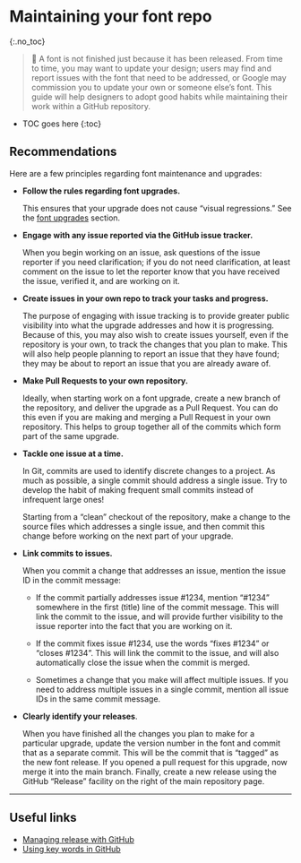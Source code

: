 # Maintaining your font repo
{:.no_toc}

> <span class="icon">🐰</span>  A font is not finished just because it has been released. From time to time, you may want to update your design; users may find and report issues with the font that need to be addressed, or Google may commission you to update your own or someone else’s font.
> This guide will help designers to adopt good habits while maintaining their work within a GitHub repository.
</div>

* TOC goes here
{:toc}

## Recommendations

Here are a few principles regarding font maintenance and upgrades:

-   **Follow the rules regarding font upgrades.**

    This ensures that your upgrade does not cause “visual regressions.” See the [font upgrades](onboarding.md) section.
-   **Engage with any issue reported via the GitHub issue tracker.**

    When you begin working on an issue, ask questions of the issue reporter if you need clarification; if you do not need clarification, at least comment on the issue to let the reporter know that you have received the issue, verified it, and are working on it.
-   **Create issues in your own repo to track your tasks and progress.**

    The purpose of engaging with issue tracking is to provide greater public visibility into what the upgrade addresses and how it is progressing. Because of this, you may also wish to create issues yourself, even if the repository is your own, to track the changes that you plan to make. This will also help people planning to report an issue that they have found; they may be about to report an issue that you are already aware of.
-   **Make Pull Requests to your own repository.**

    Ideally, when starting work on a font upgrade, create a new branch of the repository, and deliver the upgrade as a Pull Request. You can do this even if you are making and merging a Pull Request in your own repository. This helps to group together all of the commits which form part of the same upgrade.
-   **Tackle one issue at a time.**

    In Git, commits are used to identify discrete changes to a project. As much as possible, a single commit should address a single issue. Try to develop the habit of making frequent small commits instead of infrequent large ones!

    Starting from a “clean” checkout of the repository, make a change to the source files which addresses a single issue, and then commit this change before working on the next part of your upgrade.
-   **Link commits to issues.**

    When you commit a change that addresses an issue, mention the issue ID in the commit message:

    -   If the commit partially addresses issue \#1234, mention “#1234” somewhere in the first (title) line of the commit message. This will link the commit to the issue, and will provide further visibility to the issue reporter into the fact that you are working on it.

    

    -   If the commit fixes issue \#1234, use the words “fixes \#1234” or “closes \#1234”. This will link the commit to the issue, and will also automatically close the issue when the commit is merged.

    

    -   Sometimes a change that you make will affect multiple issues. If you need to address multiple issues in a single commit, mention all issue IDs in the same commit message.
-   **Clearly identify your releases**.

    When you have finished all the changes you plan to make for a particular upgrade, update the version number in the font and commit that as a separate commit. This will be the commit that is “tagged” as the new font release. If you opened a pull request for this upgrade, now merge it into the main branch. Finally, create a new release using the GitHub “Release” facility on the right of the main repository page.

------------------------------------------------------------------------

## Useful links

-   [Managing release with GitHub](https://docs.github.com/en/repositories/releasing-projects-on-github/managing-releases-in-a-repository)
-   [Using key words in GitHub](https://docs.github.com/en/issues/tracking-your-work-with-issues/linking-a-pull-request-to-an-issue)
